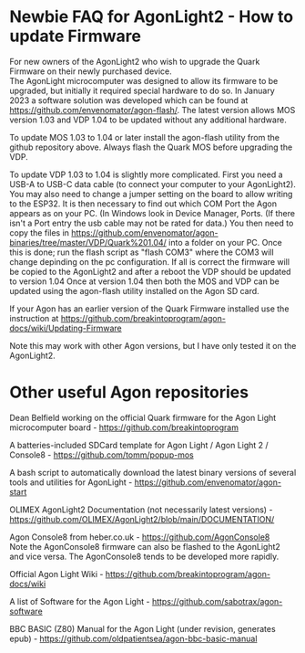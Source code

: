 # Newbie FAQ for AgonLight2 - How to update Firmware

<bold>For new owners of the AgonLight2 who wish to upgrade the Quark Firmware on their newly purchased device</bold>.<br>
The AgonLight microcomputer was designed to allow its firmware to be upgraded, but initially it required special hardware to do so.
In January 2023 a software solution was developed which can be found at https://github.com/envenomator/agon-flash/.
The latest version allows MOS version 1.03 and VDP 1.04 to be updated without any additional hardware.

To update MOS 1.03 to 1.04 or later install the agon-flash utility from the github repository above. Always flash the Quark MOS before upgrading the VDP.

To update VDP 1.03 to 1.04 is slightly more complicated. First you need a USB-A to USB-C data cable (to connect your computer to your AgonLight2). You may also need to change a jumper setting on the board to allow writing to the ESP32. It is then necessary to find out which COM Port the Agon appears as on your PC. (In Windows look in Device Manager, Ports. (If there isn't a Port entry the usb cable may not be rated for data.) You then need to copy the files in https://github.com/envenomator/agon-binaries/tree/master/VDP/Quark%201.04/ into a folder on your PC. Once this is done; run the flash script as "flash COM3" where the COM3 will change depinding on the pc configuration. If all is correct the firmware will be copied to the AgonLight2 and after a reboot the VDP should be updated to version 1.04
Once at version 1.04 then both the MOS and VDP can be updated using the agon-flash utility installed on the Agon SD card.

If your Agon has an earlier version of the Quark Firmware installed use the instruction at https://github.com/breakintoprogram/agon-docs/wiki/Updating-Firmware

Note this may work with other Agon versions, but I have only tested it on the AgonLight2.

# Other useful Agon repositories
Dean Belfield working on the official Quark firmware for the Agon Light microcomputer board - https://github.com/breakintoprogram

A batteries-included SDCard template for Agon Light / Agon Light 2 / Console8 - https://github.com/tomm/popup-mos

A bash script to automatically download the latest binary versions of several tools and utilities for AgonLight - https://github.com/envenomator/agon-start

OLIMEX AgonLight2 Documentation (not necessarily latest versions) - https://github.com/OLIMEX/AgonLight2/blob/main/DOCUMENTATION/

Agon Console8 from heber.co.uk - https://github.com/AgonConsole8<br>
Note the AgonConsole8 firmware can also be flashed to the AgonLight2 and vice versa. The AgonConsole8 tends to be developed more rapidly.

Official Agon Light Wiki - https://github.com/breakintoprogram/agon-docs/wiki

A list of Software for the Agon Light - https://github.com/sabotrax/agon-software

BBC BASIC (Z80) Manual for the Agon Light (under revision, generates epub) - https://github.com/oldpatientsea/agon-bbc-basic-manual
